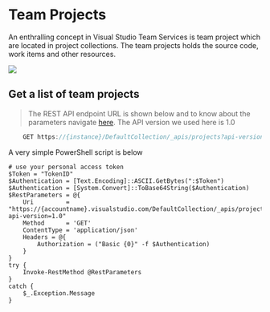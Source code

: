 # Team Projects

An enthralling concept in Visual Studio Team Services is team project which are located in project collections. The team projects holds the source code, work items and other resources.

![](https://www.visualstudio.com/en-us/docs/integrate/api/tfs/_img/projects-and-teams.png)

## Get a list of team projects

> The REST API endpoint URL is shown below and to know about the parameters navigate [here](https://www.visualstudio.com/en-us/docs/integrate/api/tfs/projects#get-a-list-of-team-projects). The API version we used here is 1.0

```C\#
    GET https://{instance}/DefaultCollection/_apis/projects?api-version={version}[&stateFilter{string}&$top={integer}&skip={integer}]
```

A very simple PowerShell script is below 

```pwoershell
# use your personal access token
$Token = "TokenID"
$Authentication = [Text.Encoding]::ASCII.GetBytes(":$Token")
$Authentication = [System.Convert]::ToBase64String($Authentication)
$RestParameters = @{
    Uri         = "https://{accountname}.visualstudio.com/DefaultCollection/_apis/projects?api-version=1.0"
    Method      = 'GET'
    ContentType = 'application/json'
    Headers = @{
        Authorization = ("Basic {0}" -f $Authentication)
    }
}
try {
    Invoke-RestMethod @RestParameters 
}
catch {
    $_.Exception.Message 
}
```



